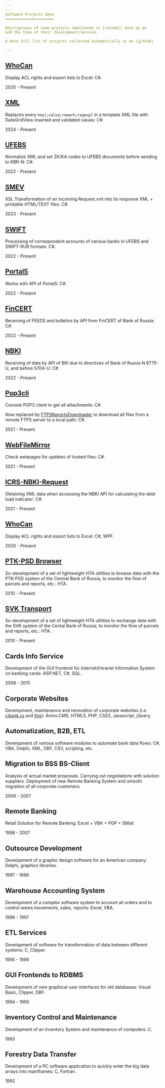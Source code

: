 ```yaml
---
---
Software Projects done
======================

Descriptions of some projects (mentioned in [resume]) done by me
and the time of their development/service.

A more full list of projects collected automatically is on [github].

---
```


## [WhoCan]

Display ACL rights and export lists to Excel: C#.

2020 - Present

## [XML]

Replaces every `key[;value;remark;regexp]` in a template XML file with
DataGridView inserted and validated values: C#.

2024 - Present

## [UFEBS]

Normalize XML and set ZK/KA codes to UFEBS documents before sending to
KBR-N: C#.

2022 - Present

## [SMEV]

XSL Transformation of an incoming Request.xml into its response XML +
printable HTML/TEXT files: C#.

2023 - Present

## [SWIFT]

Processing of correspondent accounts of various banks in UFEBS and SWIFT-RUR
formats: C#.

2022 - Present

## [Portal5]

Works with API of Portal5: C#.

2022 - Present

## [FinCERT]

Receiving of FEEDS and bulletins by API from FinCERT of Bank of Russia: C#.

2022 - Present

## [NBKI]

Receiving of data by API of BKI due to directives of Bank of Russia N 6775-U,
and before 5704-U: C#.
                                        
2022 - Present

## [Pop3cli]

Console POP3 client to get all attachments: C#.

Now replaced by [FTPSReportsDownloader] to download all files from a remote
FTPS server to a local path: C#.

2021 - Present

## [WebFileMirror]

Check webpages for updates of hosted files: C#.

2021 - Present

## [ICRS-NBKI-Request]

Obtaining XML data when accessing the NBKI API for calculating the debt
load indicator: C#.

2021 - Present

## [WhoCan]

Display ACL rights and export lists to Excel: C#, WPF.

2020 - Present

## [PTK-PSD Browser]

So-development of a set of lightweight HTA utilities to browse data with the 
PTK-PSD system of the Central Bank of Russia, to monitor the flow of parcels 
and reports, etc.: HTA.

2010 - Present

## [SVK Transport]

So-development of a set of lightweight HTA utilities to exchange data with 
the SVK system of the Cental Bank of Russia, to monitor the flow of parcels 
and reports, etc.: HTA.

2010 - Present

## Cards Info Service

Development of the GUI frontend for Internet/Intranet Information System on 
banking cards: ASP.NET, C#, SQL.

2008 - 2015

## Corporate Websites

Development, maintenance and renovation of corporate websites
(i.e. [cibank.ru] and [this]):
Amiro.CMS, HTML5, PHP, CSS3, Javascript, jQuery.

## Automatization, B2B, ETL

Development of various software modules to automate bank data flows: 
C#, VBA, Delphi, XML, DBF, CSV, scripting, etc.

## Migration to BSS BS-Client

Analysis of actual market proposals. Carrying out negotiations with solution 
suppliers. Deployment of new Remote Banking System and smooth migration of 
all corporate customers.

2006 - 2007

## Remote Banking

Retail Solution for Remote Banking: Excel + VBA + PGP + SMail.

1998 - 2007

## Outsource Development

Development of a graphic design software for an American company: 
Delphi, graphics libraries.

1997 - 1998

## Warehouse Accounting System

Development of a complex software system to account all orders and to control 
wares movements, sales, reports: Excel, VBA.

1996 - 1997

## ETL Services

Development of software for transformation of data between different systems: 
C, Clipper.

1995 - 1996

## GUI Frontends to RDBMS

Development of new graphical user interfaces for old databases: 
Visual Basic, Clipper, DBF.

1994 - 1995

## Inventory Control and Maintenance

Development of an Inventory System and maintenance of computers: C.

1993

## Forestry Data Transfer

Development of a PC software application to quickly enter the big data arrays 
into mainframes: C, Fortran.

1992


[resume]: /en/resume
[github]: /en/github
[WhoCan]: /WhoCan
[XML]: /ReplForms
[UFEBS]: /Ufebs-N
[SMEV]: /SMEV-Works
[SWIFT]: /Ufebs-Works
[Portal5]: /Portal5-Works
[FinCERT]: /FinCERT-Client
[NBKI]: /Api5704
[Pop3cli]: /Pop3cli
[FTPSReportsDownloader]: /[FTPSReportsDownloader]
[WebFileMirror]: /WebFileMirror
[ICRS-NBKI-Request]: /ICRS-NBKI-Request
[WhoCan]: /WhoCan
[PTK-PSD Browser]: /PTK-PSD-Browser-hta
[SVK Transport]: /SVK-Transport-hta
[cibank.ru]: https://cibank.ru/ "City Invest Bank"
[this]: /

